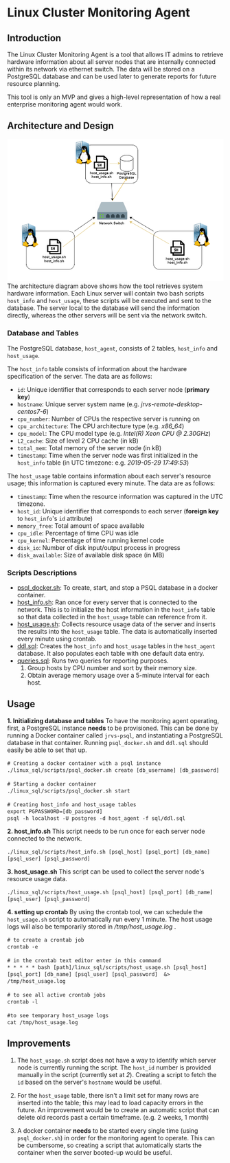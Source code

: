 


# Linux Cluster Monitoring Agent

## Introduction
The Linux Cluster Monitoring Agent is a tool that allows IT admins to retrieve hardware information about all server nodes that are internally connected within its network via ethernet switch. The data will be stored on a PostgreSQL database and can be used later to generate reports for future resource planning.

This tool is only an MVP and gives a high-level representation of how a real enterprise monitoring agent would work. 

## Architecture and Design
![Image of agent architecture](/assets/architecture.png) 
The architecture diagram above shows how the tool retrieves system hardware information. Each Linux server will contain two bash scripts `host_info` and `host_usage`, these scripts will be executed and sent to the database. The server local to the database will send the information directly, whereas the other servers will be sent via the network switch.

### Database and Tables
The PostgreSQL database, `host_agent`, consists of 2 tables, `host_info` and 
`host_usage`. 

The `host_info` table consists of information about the hardware specification of the server. The data are as follows:

- `id`: Unique identifier that corresponds to each server node (**primary key**)
- `hostname`: Unique server system name (e.g. *jrvs-remote-desktop-centos7-6*)
- `cpu_number`: Number of CPUs the respective server is running on
- `cpu_architecture`: The CPU architecture type (e.g. *x86_64*)
- `cpu_model`: The CPU model type (e.g. *Intel(R) Xeon CPU @ 2.30GHz*)
- `L2_cache`: Size of level 2 CPU cache (in kB)
- `total_mem`: Total memory of the server node (in kB)
- `timestamp`: Time when the server node was first initialized in the `host_info` table (in UTC timezone: e.g. *2019-05-29 17:49:53*)

The `host_usage` table contains information about each server's resource usage; this information is captured every minute. The data are as follows:

- `timestamp`: Time when the resource information was captured in the UTC timezone.
- `host_id`: Unique identifier that corresponds to each server (**foreign key** to `host_info`'s `id` attribute)
- `memory_free`: Total amount of space available
- `cpu_idle`: Percentage of time CPU was idle
- `cpu_kernel`: Percentage of time running kernel code
- `disk_io`: Number of disk input/output process in progress
- `disk_available`: Size of available disk space (in MB)

### Scripts Descriptions

- [psql_docker.sh](scripts/psql_docker.sh): To create, start, and stop a PSQL database in a docker container.
- [host_info.sh](scripts/host_info.sh): Ran once for every server that is connected to the network. This is to initialize the host information in the `host_info` table so that data collected in the `host_usage` table can reference from it. 
- [host_usage.sh](scripts/host_usage.sh): Collects resource usage data of the server and inserts the results into the `host_usage` table. The data is automatically inserted every minute using crontab.
- [ddl.sql](sql/ddl.sql): Creates the `host_info` and `host_usage` tables in the `host_agent` database. It also populates each table with one default data entry. 
- [queries.sql](sql/queries.sql): Runs two queries for reporting purposes.
    1) Group hosts by CPU number and sort by their memory size.
    2) Obtain average memory usage over a 5-minute interval for each host.

## Usage
**1. Initializing database and tables**
To have the monitoring agent operating, first, a PostgreSQL instance **needs** to be provisioned. This can be done by running a Docker container called `jrvs-psql`, and instantiating a PostgreSQL database in that container. Running  `psql_docker.sh` and `ddl.sql` should easily be able to set that up. 

    # Creating a docker container with a psql instance
    ./linux_sql/scripts/psql_docker.sh create [db_username] [db_password]
    
    # Starting a docker container
    ./linux_sql/scripts/psql_docker.sh start 
    
    # Creating host_info and host_usage tables
    export PGPASSWORD=[db_password] 
    psql -h localhost -U postgres -d host_agent -f sql/ddl.sql
    

**2. host_info.sh**
This script needs to be run once for each server node connected to the network. 

    ./linux_sql/scripts/host_info.sh [psql_host] [psql_port] [db_name] [psql_user] [psql_password]

**3. host_usage.sh**
This script can be used to collect the server node's resource usage data.

    ./linux_sql/scripts/host_usage.sh [psql_host] [psql_port] [db_name] [psql_user] [psql_password]

**4. setting up crontab**
By using the crontab tool, we can schedule the `host_usage.sh` script to automatically run every 1 minute.  The host usage logs will also be temporarily stored in */tmp/host_usage.log* .

    # to create a crontab job
    crontab -e
    
    # in the crontab text editor enter in this command
    * * * * * bash [path]/linux_sql/scripts/host_usage.sh [psql_host] [psql_port] [db_name] [psql_user] [psql_password]  &> /tmp/host_usage.log
    
    # to see all active crontab jobs
    crontab -l
    
    #to see temporary host_usage logs
    cat /tmp/host_usage.log

## Improvements
1. The `host_usage.sh` script does not have a way to identify which server node is currently running the script. The `host_id` number is provided manually in the script (currently set at *2*). Creating a script to fetch the `id` based on the server's `hostname` would be useful.

2. For the `host_usage` table, there isn't a limit set for many rows are inserted into the table; this may lead to load capacity errors in the future. An improvement would be to create an automatic script that can delete old records past a certain timeframe. (e.g. 2 weeks, 1 month)

3. A docker container **needs** to be started every single time (using `psql_docker.sh`) in order for the monitoring agent to operate. This can be cumbersome, so creating a script that automatically starts the container when the server booted-up would be useful.
